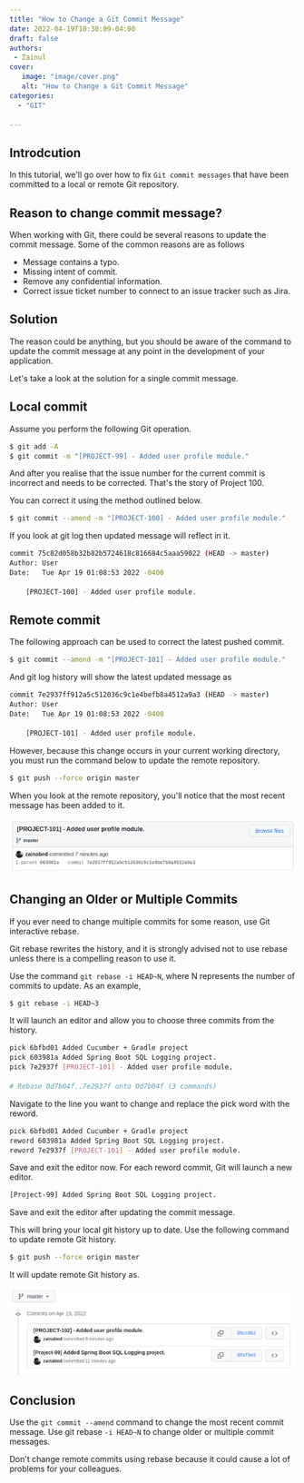 ```yaml
---
title: "How to Change a Git Commit Message"
date: 2022-04-19T10:30:09-04:00
draft: false
authors:
 - Zainul
cover:
   image: "image/cover.png"
   alt: "How to Change a Git Commit Message"
categories: 
  - "GIT"
  
---
```


## Introdcution 

In this tutorial, we'll go over how to fix ``Git commit messages`` that have been committed to a local or remote Git repository.

## Reason to change commit message?

When working with Git, there could be several reasons to update the commit message.
Some of the common reasons are as follows

- Message contains a typo.
- Missing intent of commit.
- Remove any confidential information.
- Correct issue ticket number to connect to an issue tracker such as Jira.

## Solution

The reason could be anything, but you should be aware of the command to update the commit message at any point in the development of your application.

Let's take a look at the solution for a single commit message.

## Local commit

Assume you perform the following Git operation.

```bash
$ git add -A
$ git commit -m "[PROJECT-99] - Added user profile module."
```

And after you realise that the issue number for the current commit is incorrect and needs to be corrected. That's the story of Project 100.

You can correct it using the method outlined below.

```bash
$ git commit --amend -m "[PROJECT-100] - Added user profile module."
```

If you look at git log then updated message will reflect in it.

```bash
commit 75c82d058b32b82b5724618c816684c5aaa59022 (HEAD -> master)
Author: User
Date:   Tue Apr 19 01:08:53 2022 -0400

    [PROJECT-100] - Added user profile module.
```

## Remote commit

The following approach can be used to correct the latest pushed commit.

```bash
$ git commit --amend -m "[PROJECT-101] - Added user profile module."
```
 
And git log history will show the latest updated message as

```bash
commit 7e2937ff912a5c512036c9c1e4befb8a4512a9a3 (HEAD -> master)
Author: User
Date:   Tue Apr 19 01:08:53 2022 -0400

    [PROJECT-101] - Added user profile module.
```


However, because this change occurs in your current working directory, you must run the command below to update the remote repository.

```bash
$ git push --force origin master
```

When you look at the remote repository, you'll notice that the most recent message has been added to it.
 

![ GIT history page](image/git_history_page.png)

## Changing an Older or Multiple Commits
If you ever need to change multiple commits for some reason, use Git interactive rebase.

Git rebase rewrites the history, and it is strongly advised not to use rebase unless there is a compelling reason to use it.

Use the command ```git rebase -i HEAD~N```, where N represents the number of commits to update.
As an example,

```bash
$ git rebase -i HEAD~3
```

It will launch an editor and allow you to choose three commits from the history.

```bash
pick 6bfbd01 Added Cucumber + Gradle project
pick 603981a Added Spring Boot SQL Logging project.
pick 7e2937f [PROJECT-101] - Added user profile module.

# Rebase 0d7b04f..7e2937f onto 0d7b04f (3 commands)
```

Navigate to the line you want to change and replace the pick word with the reword.


```bash
pick 6bfbd01 Added Cucumber + Gradle project
reword 603981a Added Spring Boot SQL Logging project.
reword 7e2937f [PROJECT-101] - Added user profile module.
```

Save and exit the editor now. For each reword commit, Git will launch a new editor.

```bash
[Project-99] Added Spring Boot SQL Logging project.
```

Save and exit the editor after updating the commit message.

This will bring your local git history up to date. Use the following command to update remote Git history.

```bash
$ git push --force origin master
```

It will update remote Git history as.

![git history commits](image/git_history_commit_page.png)

## Conclusion

Use the ```git commit --amend``` command to change the most recent commit message. Use git rebase ```-i HEAD~N``` to change older or multiple commit messages.

Don't change remote commits using rebase because it could cause a lot of problems for your colleagues.
